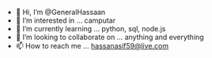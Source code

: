 - 👋 Hi, I’m @GeneralHassaan
- 👀 I’m interested in ... camputar
- 🌱 I’m currently learning ... python, sql, node.js
- 💞️ I’m looking to collaborate on ... anything and everything
- 📫 How to reach me ... hassanasif59@live.com

<!---
GeneralHassaan/GeneralHassaan is a ✨ special ✨ repository because its `README.md` (this file) appears on your GitHub profile.
You can click the Preview link to take a look at your changes.
--->
